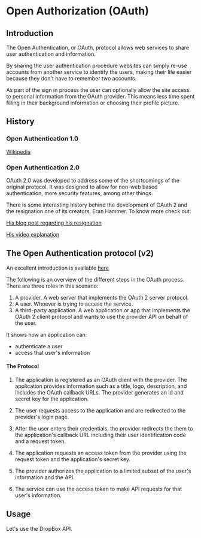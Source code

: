 # Open Authorization (OAuth)

## Introduction

The Open Authentication, or OAuth, protocol allows web services to share user authentication and information.

By sharing the user authentication procedure websites can simply re-use accounts from another service to identify the users, making their life easier because they don't have to remember two accounts.

As part of the sign in process the user can optionally allow the site access to personal information from the OAuth provider.  This means less time spent filling in their background information or choosing their profile picture.

## History

### Open Authentication 1.0

[Wikipedia](https://en.wikipedia.org/wiki/OAuth)

### Open Authentication 2.0

OAuth 2.0 was developed to address some of the shortcomings of the original protocol.  It was designed to allow for non-web based authentication, more security features, among other things.

There is some interesting history behind the development of OAuth 2 and the resignation one of its creators, Eran Hammer.  To know more check out:

[His blog post regarding his resignation](http://hueniverse.com/2012/07/26/oauth-2-0-and-the-road-to-hell/)

[His video explanation](https://vimeo.com/52882780)

## The Open Authentication protocol (v2)

An excellent introduction is available [here](https://aaronparecki.com/articles/2012/07/29/1/oauth2-simplified)

The following is an overview of the different steps in the OAuth process.  There are three roles in this scenario:

1. A provider.  A web server that implements the OAuth 2 server protocol.
1. A user.  Whoever is trying to access the service.
2. A third-party application.  A web application or app that implements the OAuth 2 client protocol and wants to use the provider API on behalf of the user.

It shows how an application can:

- authenticate a user
- access that user's information

#### The Protocol

1. The application is registered as an OAuth client with the provider.  The application provides information such as a title, logo, description, and includes the OAuth callback URLs.  The provider generates an id and secret key for the application.

2. The user requests access to the application and are redirected to the provider's login page.

3. After the user enters their credentials, the provider redirects the them to the application's callback URL including their user identification code and a request token.

4. The application requests an access token from the provider using the request token and the application's secret key.

5. The provider authorizes the application to a limited subset of the user's information and the API.

6. The service can use the access token to make API requests for that user's information.

## Usage

Let's use the DropBox API.
